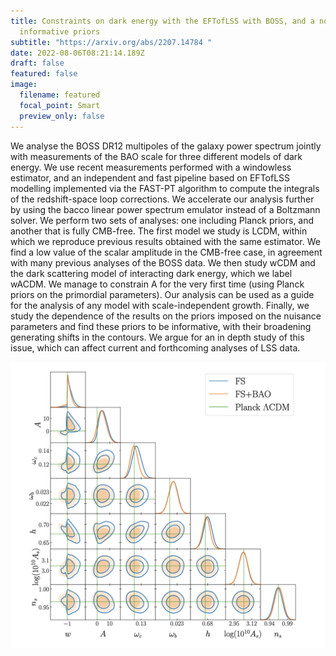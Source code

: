 ```yaml
---
title: Constraints on dark energy with the EFTofLSS with BOSS, and a note on
  informative priors
subtitle: "https://arxiv.org/abs/2207.14784 "
date: 2022-08-06T08:21:14.189Z
draft: false
featured: false
image:
  filename: featured
  focal_point: Smart
  preview_only: false
---
```

We analyse the BOSS DR12 multipoles of the galaxy power spectrum jointly with measurements of the BAO scale for three different models of dark energy. We use recent measurements performed with a windowless estimator, and an independent and fast pipeline based on EFTofLSS modelling implemented via the FAST-PT algorithm to compute the integrals of the redshift-space loop corrections. We accelerate our analysis further by using the bacco linear power spectrum emulator instead of a Boltzmann solver. We perform two sets of analyses: one including Planck priors, and another that is fully CMB-free. The first model we study is LCDM, within which we reproduce previous results obtained with the same estimator. We find a low value of the scalar amplitude in the CMB-free case, in agreement with many previous analyses of the BOSS data. We then study wCDM and the dark scattering model of interacting dark energy, which we label wACDM. We manage to constrain A for the very first time (using Planck priors on the primordial parameters). Our analysis can be used as a guide for the analysis of any model with scale-independent growth. Finally, we study the dependence of the results on the priors imposed on the nuisance parameters and find these priors to be informative, with their broadening generating shifts in the contours. We argue for an in depth study of this issue, which can affect current and forthcoming analyses of LSS data.



![](screenshot-2022-08-06-at-09.26.30.png)